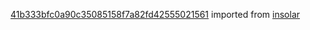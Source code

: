 [41b333bfc0a90c35085158f7a82fd42555021561](https://github.com/insolar/insolar/commit/41b333bfc0a90c35085158f7a82fd42555021561) imported from [insolar](https://github.com/insolar/insolar)
